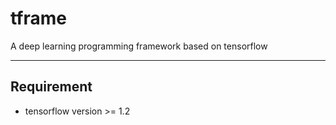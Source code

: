# tframe
A deep learning programming framework based on tensorflow

---
## Requirement
* tensorflow version >= 1.2
